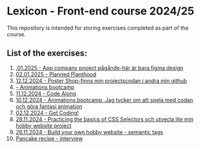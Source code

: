 # Lexicon - Front-end course 2024/25
This repository is intended for storing exercises completed as part of the course.

## List of the exercises:

1. [.01.2025 - App company project pågånde-här är bara figma design](https://www.figma.com/design/IxPAGsVbvwQrbHMToD8nQ3/DownloadOurApp?node-id=0-1&p=f&t=5QxAjbAM5XGjQPd1-0)
2. [02.01.2025 - Planned Planthood](https://github.com/Sai24020/planned-planthood-new)
3. [12.12.2024 - Poster Shop-finns min projectscodan i andra min github](https://rawcdn.githack.com/suzan-majdalawi/poster-shop-nytt/aa927d31ade51bbcdd6d01a95e2067f657d83f5f/index.html)
4. [ - Animations bootcamp]()
5. [11.12.2024 - Code Along](https://github.com/Sai24020/codeAlong_Suzan)
6. [10.12.2024 - Animations bootcamp ,Jag tycker om att spela med codan och göra fantasi animation ](https://github.com/Sai24020/Product-card)
7. [02.12.2024 - Get Coding!](https://github.com/Sai24020/gitcoding_uppgift)
8. [28.11.2024 - Practicing the basics of CSS Selectors och utvecla lite min hobby website project](https://github.com/Sai24020/Min-Hobby-sida)
9. [26.11.2024 - Build your own hobby website - semantic tags](https://github.com/Sai24020/Min-Hobby-sida)
10. [Pancake recipe - interview](https://github.com/Sai24020/pankakproject-Suzan)
